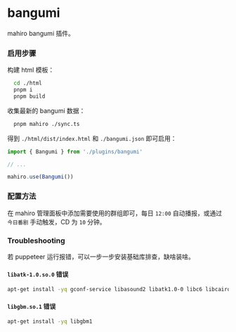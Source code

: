 # bangumi

mahiro bangumi 插件。

### 启用步骤

构建 html 模板：

```bash
  cd ./html
  pnpm i
  pnpm build
```

收集最新的 bangumi 数据：

```bash
  pnpm mahiro ./sync.ts
```

得到 `./html/dist/index.html` 和 `./bangumi.json` 即可启用：

```ts
import { Bangumi } from './plugins/bangumi'

// ...

mahiro.use(Bangumi())
```

### 配置方法

在 mahiro 管理面板中添加需要使用的群组即可，每日 `12:00` 自动播报，或通过 `今日番剧` 手动触发，CD 为 `10` 分钟。

### Troubleshooting

若 puppeteer 运行报错，可以一步一步安装基础库排查，缺啥装啥。

#### `libatk-1.0.so.0` 错误

```bash
apt-get install -yq gconf-service libasound2 libatk1.0-0 libc6 libcairo2 libcups2 libdbus-1-3 libexpat1 libfontconfig1 libgcc1 libgconf-2-4 libgdk-pixbuf2.0-0 libglib2.0-0 libgtk-3-0 libnspr4 libpango-1.0-0 libpangocairo-1.0-0 libstdc++6 libx11-6 libx11-xcb1 libxcb1 libxcomposite1 libxcursor1 libxdamage1 libxext6 libxfixes3 libxi6 libxrandr2 libxrender1 libxss1 libxtst6 ca-certificates fonts-liberation libnss3 lsb-release xdg-utils wget
```

#### `libgbm.so.1` 错误

```bash
apt-get install -yq libgbm1
```
